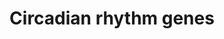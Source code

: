 ---
annotations:
- id: PW:0000004
  parent: regulatory pathway
  type: Pathway Ontology
  value: regulatory pathway
authors:
- Fehrhart
- Mkutmon
- Ddigles
- Khanspers
- DeSl
- Eweitz
citedin:
- link: PMC8287703
  title: 'Transcriptomic changes in peripheral blood mononuclear cells with weight
    loss: systematic literature review and primary data synthesis (2021)'
- link: PMC8534397
  title: 'Intergenic SNPs in Obstructive Sleep Apnea Syndrome: Revealing Metabolic,
    Oxidative Stress and Immune-Related Pathways (2021)'
communities: []
description: This is currently not a pathway but a list of circadian rhythm related
  genes and proteins. The source for this information is the gene ontology. The genes
  and proteins were filtered for "circadian rhythm" annotation (taxon = homo sapiens).
  According to supplementary information they were clustered in major (neurotransmitters,
  hormons, appetite regulation and immune system) and minor groups.  Proteins on this
  pathway have targeted assays available via the [CPTAC Assay Portal](https://assays.cancer.gov/available_assays?wp_id=WP3594).
last-edited: 2025-03-11
ndex: fe387531-8b66-11eb-9e72-0ac135e8bacf
organisms:
- Homo sapiens
redirect_from:
- /index.php/Pathway:WP3594
- /instance/WP3594
- /instance/WP3594_r137974
revision: r137974
schema-jsonld:
- '@context': https://schema.org/
  '@id': https://wikipathways.github.io/pathways/WP3594.html
  '@type': Dataset
  creator:
    '@type': Organization
    name: WikiPathways
  description: This is currently not a pathway but a list of circadian rhythm related
    genes and proteins. The source for this information is the gene ontology. The
    genes and proteins were filtered for "circadian rhythm" annotation (taxon = homo
    sapiens). According to supplementary information they were clustered in major
    (neurotransmitters, hormons, appetite regulation and immune system) and minor
    groups.  Proteins on this pathway have targeted assays available via the [CPTAC
    Assay Portal](https://assays.cancer.gov/available_assays?wp_id=WP3594).
  keywords:
  - AANAT
  - ADA
  - ADCY1
  - ADIPOQ
  - ADORA1
  - ADORA2A
  - AGRP
  - AHCY
  - AHR
  - ARNT
  - ARNT2
  - ARNTL
  - ARNTL2
  - ATF4
  - ATF5
  - ATOH7
  - AVP
  - BHLHE40
  - BHLHE41
  - BTBD9
  - BTRC
  - C1orf51
  - CARTPT
  - CCAR2
  - CDK4
  - CHRM1
  - CHRNB2
  - CIART
  - CIPC
  - CLDN4
  - CLOCK
  - CPT1A
  - CREB1
  - CREM
  - CRH
  - CRTC1
  - CRX
  - CRY1
  - CRY2
  - CSNK1D
  - CSNK1E
  - CST3
  - CUL1
  - DBP
  - DDC
  - DDX5
  - DHX9
  - DRD1
  - DRD2
  - DRD3
  - DRD4
  - DYRK1A
  - EGR1
  - EGR3
  - EP300
  - EZH2
  - F7
  - FAS
  - FBXL21
  - FBXL3
  - FBXW11
  - GFPT1
  - GHRH
  - GHRL
  - GNA11
  - GNAQ
  - GSK3B
  - HCRTR1
  - HCRTR2
  - HDAC1
  - HDAC2
  - HDAC3
  - HEBP1
  - HNF1B
  - HNRNPD
  - HNRNPU
  - HOMER1
  - HS3ST2
  - HTR7
  - ID2
  - ID3
  - ID4
  - IL6
  - JUN
  - JUND
  - KCND2
  - KCNH7
  - KCNMA1
  - KDM5A
  - KLF10
  - KLF9
  - KMT2A
  - LEP
  - LGR4
  - MAGED1
  - MAGEL2
  - MAPK10
  - MAPK8
  - MAPK9
  - MC3R
  - METTL3
  - MTA1
  - MTNR1A
  - MTNR1B
  - MTTP
  - MYBBP1A
  - NAGLU
  - NAMPT
  - NCOA2
  - NCOR1
  - NFIL3
  - NGFR
  - NKX2-1
  - NLGN1
  - NMS
  - NOCT
  - NONO
  - NOS2
  - NPAS2
  - NPS
  - NPY2R
  - NR1D1
  - NR1D2
  - NR1H3
  - NR2F6
  - NRIP1
  - NTRK1
  - NTRK3
  - OGT
  - OPN3
  - OPN4
  - OPRL1
  - PASD1
  - PAX4
  - PER1
  - PER2
  - PER3
  - PHLPP1
  - PML
  - PPARA
  - PPARG
  - PPARGC1A
  - PPP1CA
  - PPP1CB
  - PPP1CC
  - PRF1
  - PRKAA1
  - PRKAA2
  - PRKCDBP
  - PRKCG
  - PRKDC
  - PRKG2
  - PRMT5
  - PROK1
  - PROK2
  - PROKR1
  - PROKR2
  - PROX1
  - PSPC1
  - PTEN
  - PTGDS
  - Q59FM5
  - RAI1
  - RBM4
  - RBM4B
  - RELB
  - ROCK2
  - RORA
  - RORB
  - RORC
  - RPS27A
  - SERPINE1
  - SETX
  - SFPQ
  - SFTPC
  - SIK1
  - SIN3A
  - SIRT1
  - SIX3
  - SKP1
  - SLC6A4
  - SLC9A3
  - SOX14
  - SREBF1
  - STAR
  - SUV39H1
  - SUV39H2
  - TH
  - THRAP3
  - TIMELESS
  - TNFRSF11A
  - TOP1
  - TOP2A
  - TP53
  - TPH1
  - TPH2
  - TYMS
  - UBA52
  - UBC
  - UBE3A
  - USP2
  - UTS2
  - UTS2R
  - ZFHX3
  license: CC0
  name: Circadian rhythm genes
seo: CreativeWork
title: Circadian rhythm genes
wpid: WP3594
---